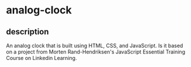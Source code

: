 # analog-clock

## description

An analog clock that is built using HTML, CSS, and JavaScript. Is it based on a project from Morten Rand-Hendriksen's JavaScript Essential Training Course on Linkedin Learning.
